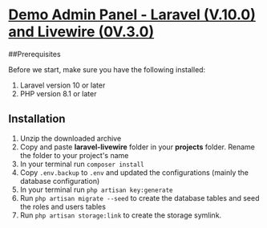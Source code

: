 # [Demo Admin Panel - Laravel (V.10.0) and Livewire (0V.3.0)](https://github.com/rathodsanjay141/laravel-livewire)
 
##Prerequisites

Before we start, make sure you have the following installed:

1. Laravel version 10 or later
2. PHP version 8.1 or later


## Installation

1. Unzip the downloaded archive
2. Copy and paste **laravel-livewire** folder in your **projects** folder. Rename the folder to your project's name
3. In your terminal run `composer install`
4. Copy `.env.backup` to `.env` and updated the configurations (mainly the database configuration)
5. In your terminal run `php artisan key:generate`
6. Run `php artisan migrate --seed` to create the database tables and seed the roles and users tables
7. Run `php artisan storage:link` to create the storage symlink.

